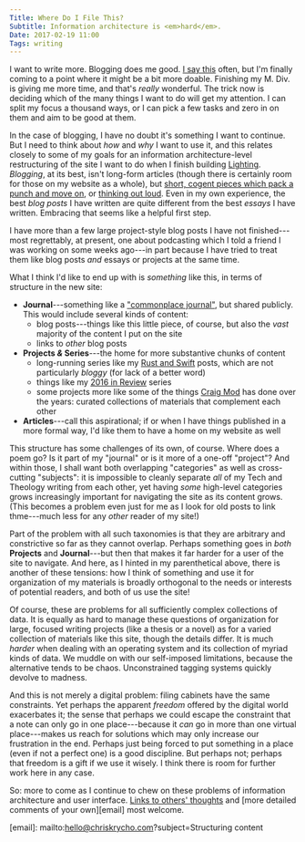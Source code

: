 ```yaml
---
Title: Where Do I File This?
Subtitle: Information architecture is <em>hard</em>.
Date: 2017-02-19 11:00
Tags: writing
---
```


I want to write more. Blogging does me good. [I say this][repeating] often, but I'm finally coming to a point where it might be a bit more doable. Finishing my M. Div. is giving me more time, and that's *really* wonderful. The trick now is deciding which of the many things I want to do will get my attention. I can split my focus a thousand ways, or I can pick a few tasks and zero in on them and aim to be good at them.

[repeating]: http://www.chriskrycho.com/2014/a-few-theses-on-blogging.html "A Few Theses on Blogging"

In the case of blogging, I have no doubt it's something I want to continue. But I need to think about *how* and *why* I want to use it, and this relates closely to some of my goals for an information architecture-level restructuring of the site I want to do when I finish building [Lighting][lx]. *Blogging*, at its best, isn't long-form articles (though there is certainly room for those on my website as a whole), but [short, cogent pieces which pack a punch and move on][sjd], or [thinking out loud][aj]. Even in my own experience, the best *blog posts* I have written are quite different from the best *essays* I have written. Embracing that seems like a helpful first step.

[lx]: https://github.com/chriskrycho/lightning-rs
[sjd]: http://blogs.mereorthodoxy.com/samuel/2017/02/17/4-requests-young-evangelical-writers/ "4 Requests to Young Evangelical Writers"
[aj]: http://text-patterns.thenewatlantis.com/2017/01/those-darn-millennials.html "those darn millennials?"

I have more than a few large project-style blog posts I have not finished---most regrettably, at present, one about podcasting which I told a friend I was working on some weeks ago---in part because I have tried to treat them like blog posts *and* essays or projects at the same time.

What I think I'd like to end up with is *something* like this, in terms of structure in the new site:

- **Journal**---something like a ["commonplace journal"][journal], but shared publicly. This would include several kinds of content:
    + blog posts---things like this little piece, of course, but also the *vast* majority of the content I put on the site
    + links to *other* blog posts
- **Projects *&* Series**---the home for more substantive chunks of content
    + long-running series like my [Rust and Swift][ras] posts, which are not particularly *bloggy* (for lack of a better word)
    + things like my [2016 in Review][review] series
    + some projects more like some of the things [Craig Mod][mod] has done over the years: curated collections of materials that complement each other
- **Articles**---call this aspirational; if or when I have things published in a more formal way, I'd like them to have a home on my website as well

[journal]: https://en.wikipedia.org/wiki/Commonplace_book
[ras]: http://www.chriskrycho.com/rust-and-swift.html
[review]: http://www.chriskrycho.com/2016/2016-review-intro.html
[mod]: http://craigmod.com

This structure has some challenges of its own, of course. Where does a poem go? Is it part of my "journal" or is it more of a one-off "project"? And within those, I shall want both overlapping "categories" as well as cross-cutting "subjects": it is impossible to cleanly separate *all* of my Tech and Theology writing from each other, yet having *some* high-level categories grows increasingly important for navigating the site as its content grows. (This becomes a problem even just for me as I look for old posts to link thme---much less for any *other* reader of my site!)

Part of the problem with all such taxonomies is that they are arbitrary and constrictive so far as they cannot overlap. Perhaps something goes in *both* **Projects** and **Journal**---but then that makes it far harder for a user of the site to navigate. And here, as I hinted in my parenthetical above, there is another of these tensions: how I think of something and use it for organization of my materials is broadly orthogonal to the needs or interests of potential readers, and both of us use the site!

Of course, these are problems for all sufficiently complex collections of data. It is equally as hard to manage these questions of organization for large, focused writing projects (like a thesis or a novel) as for a varied collection of materials like this site, though the details differ. It is much *harder* when dealing with an operating system and its collection of myriad kinds of data. We muddle on with our self-imposed limitations, because the alternative tends to be chaos. Unconstrained tagging systems quickly devolve to madness.

And this is not merely a digital problem: filing cabinets have the same constraints. Yet perhaps the apparent *freedom* offered by the digital world exacerbates it; the sense that perhaps we could escape the constraint that a note can only go in one place---because it *can* go in more than one virtual place---makes us reach for solutions which may only increase our frustration in the end. Perhaps just being forced to put something in a place (even if not a perfect one) is a good discipline. But perhaps not; perhaps that freedom is a gift if we use it wisely. I think there is room for further work here in any case.

So: more to come as I continue to chew on these problems of information architecture and user interface. [Links to others' thoughts][twitter] and [more detailed comments of your own][email] most welcome.

[twitter]: https://twitter.com/chriskrycho
[email]: mailto:hello@chriskrycho.com?subject=Structuring content

